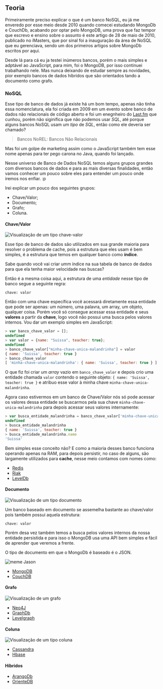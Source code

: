 ## Teoria

Primeiramente preciso explicar o que é um banco NoSQL, eu já me enveredo por esse meio desde 2010 quando comecei estudando MongoDb e CouchDb, acabando por optar pelo MongoDB, uma prova que faz tempor que escrevo e ensino sobre o assunto é este artigo [](http://imasters.com.br/artigo/17043/banco-de-dados/nosql-voce-realmente-sabe-do-que-estamos-falando/?trace=1519021197&source=author-archive) de 28 de maio de 2010, publicado no iMasters, que por sinal foi a inauguração da área de NoSQL que eu gerenciava, sendo um dos primeiros artigos sobre MongoDb escritos por aqui.

Desde lá para cá eu ja testei inúmeros bancos, porém o mais simples e adptável ao JavaScript, para mim, foi o MongoDB, por isso continuei trabalhando nele. Mas nunca deixando de estudar sempre as novidades, pior exemplo bancos de dados híbridos que são orientados tando a documento como grafo.

### NoSQL

Esse tipo de banco de dados já existe há um bom tempo, apenas não tinha essa nomenclatura, ela foi criada em 2009 em um evento sobre banco de dados não relacionais de código aberto e foi um enegnheiro do [Last.fm]() que cunhou, porém não siginifica que não podemos usar *SQL*, até porque alguns bancos NoSQL usam um *tipo* de *SQL*, então como ele deveria ser chamado?

> Bancos NoREL: Bancos Não Relacionais

Mas foi um golpe de marketing assim como o JavaScript também tem esse nome apenas para ter pego carona no Java, quando foi lançado.

Nesse universo de Banco de Dados NoSQL temos alguns grupos grandes com diversos bancos de dados e para as mais diversas finalidades, então vamos conhecer um pouco sobre eles para entender um pouco onde iremos nos enfiar. :p

Irei explicar um pouco dos seguintes grupos:

- Chave/Valor;
- Documento;
- Grafo;
- Coluna.

#### Chave/Valor

![Visualização de um tipo chave-valor](https://github.com/Webschool-io/be-mean-instagram/raw/master/apostila/mongodb/images/nosql-type-key-value.png)

Esse tipo de banco de dados são utilizados em sua grande maioria para resolver o problema de cache, pois a estrutura que eles usam é bem simples, é a estrutura que temos em qualquer banco como **índice**.

Sabe quando você vai criar umm índice na sua tabela de banco de dados para que ela tenha maior velocidade nas buscas?

Então é a mesma coisa aqui, a estrutura de uma *entidade* nesse tipo de banco segue a seguinte regra:

```
chave: valor
```

Então com uma chave específica você acessará diretamente essa entidade que pode ser apenas: um número, uma palavra, um array, um objeto, qualquer coisa. Porém você só consegue acessar essa entidade e seus **valores** a partir da **chave**, logo você não possui uma busca pelos valores internos. Vou dar um exemplo simples em JavaScript:

```js
> var banco_chave_valor = [];
undefined
> var valor = {name: "Suissa", teacher: true};
undefined
> banco_chave_valor["minha-chave-unica-malandrinha"] = valor
{ name: 'Suissa', teacher: true }
> banco_chave_valor
[ 'minha-chave-unica-malandrinha': { name: 'Suissa', teacher: true } ]
```

O que fiz foi criar um *array* vazio em `banco_chave_valor` e depois crio uma entidade chamada `valor` contendo o seguinte objeto: `{ name: 'Suissa', teacher: true }` e atribuo esse valor à minha chave `minha-chave-unica-malandrinha`.

Agora caso estivermos em um banco de Chave/Valor nós só pode acessar os valores dessa entidade se buscarmos pela sua chave `minha-chave-unica-malandrinha` para depois acessar seus valores internamente:

```js
> var busca_entidade_malandrinha = banco_chave_valor['minha-chave-unica-malandrinha']
undefined
> busca_entidade_malandrinha
{ name: 'Suissa', teacher: true }
> busca_entidade_malandrinha.name
'Suissa'
```

Bem simples esse conceito não? E como a maioria desses banco funciona operando apenas na RAM, para depois persistir, no caso de alguns, são largamente utilizados para **cache**, nesse meio contamos com nomes como:

- [Redis](http://redis.io/)
- [Riak](http://basho.com/products/riak-kv/)
- [LevelDb](http://leveldb.org/)

#### Documento

![Visualização de um tipo documento](https://github.com/Webschool-io/be-mean-instagram/raw/master/apostila/mongodb/images/nosql-type-document.png)

Um banco baseado em documento se assemelha bastante ao chave/valor pois também possui aquela estrutura:

```
chave: valor
```

Porém desa vez também temos a busca pelos valores internos da nossa entidade persistida e para isso o MongoDB usa uma API bem simples e fácil de aprender que veremos a frente.

O tipo de documento em que o MongoDb é baseado é o JSON.

![meme Jason](https://github.com/Webschool-io/be-mean-instagram/raw/master/apostila/mongodb/images/meme-jason.jpg)

- [MongoDB](https://www.mongodb.org/)
- [CouchDB](http://couchdb.apache.org/)

#### Grafo

![Visualização de um grafo](https://github.com/Webschool-io/be-mean-instagram/raw/master/apostila/mongodb/images/nosql-type-relational-graph.png)

- [Neo4J](http://neo4j.com/)
- [GraphDb](http://ontotext.com/products/ontotext-graphdb/graphdb-standard/)
- [Levelgraph](http://nomadev.com.br/levelgraph-um-banco-de-dados-de-grafos-para-node-js/)

#### Coluna

![Visualização de um tipo coluna](https://github.com/Webschool-io/be-mean-instagram/raw/master/apostila/mongodb/images/nosql-type-column.png)

- [Cassandra](http://cassandra.apache.org/)
- [Hbase](http://hbase.apache.org/)

#### Híbridos

- [ArangoDb](https://www.arangodb.com/)
- [OrienteDB]()
